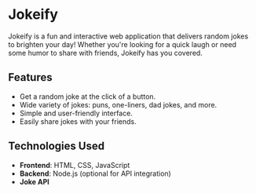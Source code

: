 # Jokeify

Jokeify is a fun and interactive web application that delivers random jokes to brighten your day! Whether you're looking for a quick laugh or need some humor to share with friends, Jokeify has you covered.

## Features
- Get a random joke at the click of a button.
- Wide variety of jokes: puns, one-liners, dad jokes, and more.
- Simple and user-friendly interface.
- Easily share jokes with your friends.

## Technologies Used
- **Frontend**: HTML, CSS, JavaScript
- **Backend**: Node.js (optional for API integration)
- **Joke API**
